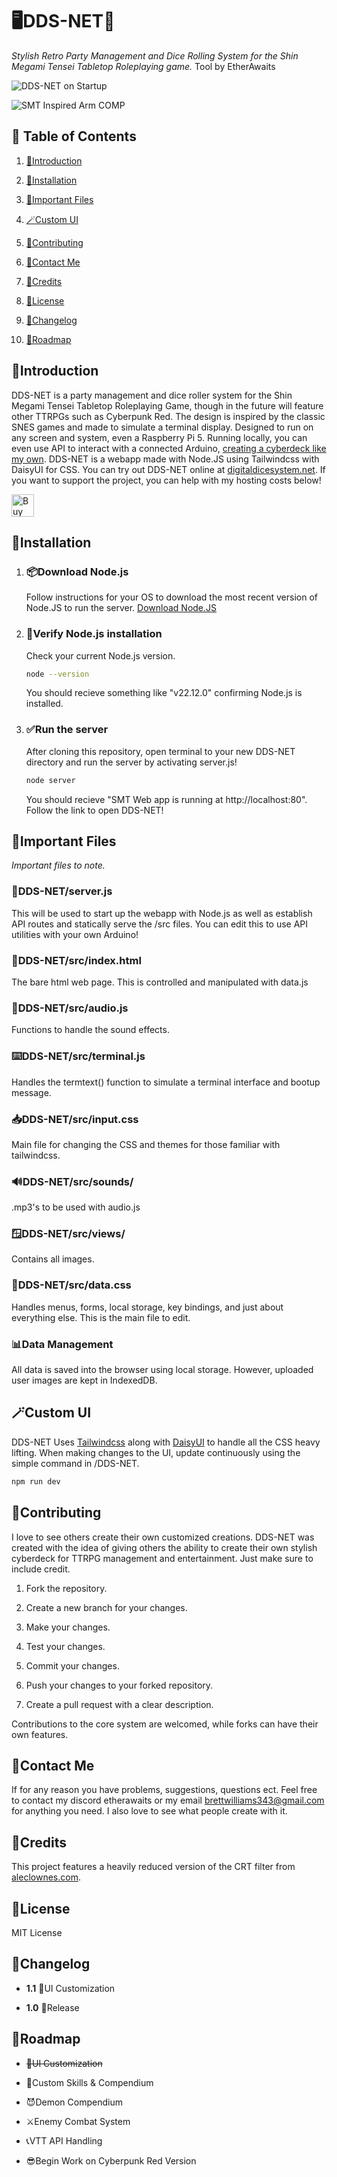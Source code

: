 # **🖥️DDS-NET🎲**

*Stylish Retro Party Management and Dice Rolling System for the Shin Megami Tensei Tabletop Roleplaying game.* Tool by EtherAwaits

![DDS-NET on Startup](https://i.imgur.com/rFb5jpr.png)

![SMT Inspired Arm COMP](https://i.imgur.com/C2dDiIw.jpeg)

## **📑 Table of Contents**

1. [📕Introduction](#introduction)

2. [💾Installation](#installation)

3. [🔧Important Files](#important-files)

4. [🪄Custom UI](#custom-ui)

5. [💚Contributing](#contributing)

6. [💌Contact Me](#contact-me)

7. [📄Credits](#credits)

8. [📜License](#license)

9. [📝Changelog](#changelog)

10. [🚗Roadmap](#roadmap)

## **📕Introduction**

DDS-NET is a party management and dice roller system for the Shin Megami Tensei Tabletop Roleplaying Game, though in the future will feature other TTRPGs such as Cyberpunk Red. The design is inspired by the classic SNES games and made to simulate a terminal display. Designed to run on any screen and system, even a Raspberry Pi 5. Running locally, you can even use API to interact with a connected Arduino, [creating a cyberdeck like my own](https://www.reddit.com/r/Megaten/comments/1hr6dyp/smt_ttrpg_arm_comp_making_your_own/). DDS-NET is a webapp made with Node.JS using Tailwindcss with DaisyUI for CSS. You can try out DDS-NET online at [digitaldicesystem.net](https://digitaldicesystem.net). If you want to support the project, you can help with my hosting costs below!

<a href='https://ko-fi.com/K3K319F19W' target='_blank'><img height='36' style='border:0px;height:36px;' src='https://storage.ko-fi.com/cdn/kofi6.png?v=6' border='0' alt='Buy Me a Coffee at ko-fi.com' /></a>

## **💾Installation**

1. ### 📦Download Node.js

    Follow instructions for your OS to download the most recent version of Node.JS to run the server. [Download Node.JS](https://nodejs.org/en/download)

2. ### 🔎Verify Node.js installation

    Check your current Node.js version.

    ```bash
    node --version
    ```

    You should recieve something like "v22.12.0" confirming Node.js is installed.

3. ### ✅Run the server

    After cloning this repository, open terminal to your new DDS-NET directory and run the server by activating server.js!

    ```bash
    node server
    ```

    You should recieve "SMT Web app is running at http://localhost:80".
    Follow the link to open DDS-NET!

## **🔧Important Files**

*Important files to note.*

### 💽DDS-NET/server.js

This will be used to start up the webapp with Node.js as well as establish API routes and statically serve the /src files. You can edit this to use API utilities with your own Arduino!

### 🧾DDS-NET/src/index.html

The bare html web page. This is controlled and manipulated with data.js

### 🎵DDS-NET/src/audio.js

Functions to handle the sound effects.

### ⌨️DDS-NET/src/terminal.js

Handles the termtext() function to simulate a terminal interface and bootup message.

### 📥DDS-NET/src/input.css

Main file for changing the CSS and themes for those familiar with tailwindcss.

### 🔊DDS-NET/src/sounds/

.mp3's to be used with audio.js

### 🪟DDS-NET/src/views/

Contains all images.

### 🧮DDS-NET/src/data.css

Handles menus, forms, local storage, key bindings, and just about everything else. This is the main file to edit.

### 📊Data Management

All data is saved into the browser using local storage. However, uploaded user images are kept in IndexedDB.

## **🪄Custom UI**

DDS-NET Uses [Tailwindcss](https://tailwindcss.com/docs/styling-with-utility-classes) along with [DaisyUI](https://daisyui.com) to handle all the CSS heavy lifting. When making changes to the UI, update continuously using the simple command in /DDS-NET.

```bash
npm run dev
```

## 💚Contributing

I love to see others create their own customized creations. DDS-NET was created with the idea of giving others the ability to create their own stylish cyberdeck for TTRPG management and entertainment. Just make sure to include credit.

1. Fork the repository.

2. Create a new branch for your changes.

3. Make your changes.

4. Test your changes.

5. Commit your changes.

6. Push your changes to your forked repository.

7. Create a pull request with a clear description.

Contributions to the core system are welcomed, while forks can have their own features.

## 💌Contact Me

If for any reason you have problems, suggestions, questions ect. Feel free to contact my discord etherawaits or my email <brettwilliams343@gmail.com> for anything you need. I also love to see what people create with it.

## 📄Credits

This project features a heavily reduced version of the CRT filter from [aleclownes.com](https://aleclownes.com/2017/02/01/crt-display.html).

## 📜License

MIT License

## 📝Changelog

- **1.1** 💅UI Customization

- **1.0** 🎉Release

## 🚗Roadmap

- ~~💅UI Customization~~

- 📖Custom Skills & Compendium

- 😈Demon Compendium

- ⚔️Enemy Combat System

- 📞VTT API Handling

- 😎Begin Work on Cyberpunk Red Version
